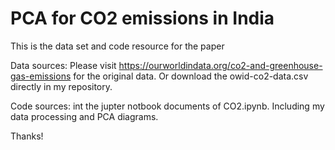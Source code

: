 # PCA for CO2 emissions in India

This is the data set and code resource for the paper

Data sources: Please visit https://ourworldindata.org/co2-and-greenhouse-gas-emissions for the original data. Or download the owid-co2-data.csv directly in my repository.

Code sources: int the jupter notbook documents of CO2.ipynb. Including my data processing and PCA diagrams.

Thanks!
